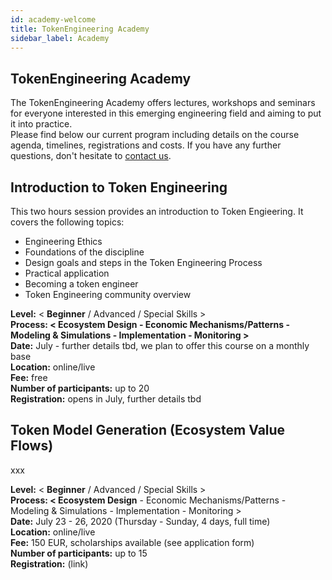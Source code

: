 ```yaml
---
id: academy-welcome
title: TokenEngineering Academy
sidebar_label: Academy
---
```


## TokenEngineering Academy

The TokenEngineering Academy offers lectures, workshops and seminars for everyone interested in this emerging engineering field and aiming to put it into practice.  
Please find below our current program including details on the course agenda, timelines, registrations and costs.
If you have any further questions, don't hesitate to [contact us](a.kreitenweis@conectopia.io).

## Introduction to Token Engineering

This two hours session provides an introduction to Token Engieering. It covers the following topics:
- Engineering Ethics
- Foundations of the discipline
- Design goals and steps in the Token Engineering Process
- Practical application
- Becoming a token engineer
- Token Engineering community overview

**Level:** < **Beginner** / Advanced / Special Skills >  
**Process: < Ecosystem Design - Economic Mechanisms/Patterns - Modeling & Simulations - Implementation - Monitoring >**  
**Date:** July - further details tbd, we plan to offer this course on a monthly base  
**Location:** online/live  
**Fee:** free  
**Number of participants:** up to 20  
**Registration:** opens in July, further details tbd  


## Token Model Generation (Ecosystem Value Flows)

xxx

**Level:** < **Beginner** / Advanced / Special Skills >  
**Process: < Ecosystem Design** - Economic Mechanisms/Patterns - Modeling & Simulations - Implementation - Monitoring >   
**Date:** July 23 - 26, 2020 (Thursday - Sunday, 4 days, full time)  
**Location:** online/live  
**Fee:** 150 EUR, scholarships available (see application form)  
**Number of participants:** up to 15  
**Registration:** (link)  





